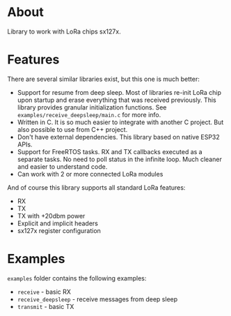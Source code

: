 # About

Library to work with LoRa chips sx127x.

# Features

There are several similar libraries exist, but this one is much better:

* Support for resume from deep sleep. Most of libraries re-init LoRa chip upon startup and erase everything that was received previously. This library provides granular initialization functions. See ```examples/receive_deepsleep/main.c``` for more info.
* Written in C. It is so much easier to integrate with another C project. But also possible to use from C++ project.
* Don't have external dependencies. This library based on native ESP32 APIs.
* Support for FreeRTOS tasks. RX and TX callbacks executed as a separate tasks. No need to poll status in the infinite loop. Much cleaner and easier to understand code.
* Can work with 2 or more connected LoRa modules

And of course this library supports all standard LoRa features:

* RX
* TX 
* TX with +20dbm power
* Explicit and implicit headers
* sx127x register configuration

# Examples

```examples``` folder contains the following examples:

* ```receive``` - basic RX
* ```receive_deepsleep``` - receive messages from deep sleep
* ```transmit``` - basic TX
